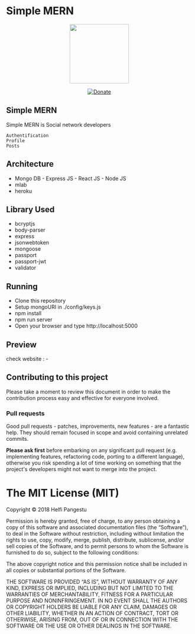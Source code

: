 # Simple MERN

<p align="center"><img src="https://github.com/kahell/simple_mern/blob/master/assets/img/mern_img.jpg" width="160"></p>
<p align="center">
<a href="#" rel="nofollow"><img src="https://camo.githubusercontent.com/aa6cd44c832344c7b6e5edfc8524c46d4bec971b/68747470733a2f2f696d672e736869656c64732e696f2f62616467652f446f6e6174652d50617950616c2d677265656e2e7376673f6d61784167653d363030" alt="Donate" data-canonical-src="https://img.shields.io/badge/Donate-PayPal-green.svg?maxAge=600" style="max-width:100%;"></a>
</p>

## Simple MERN

Simple MERN is Social network developers

```
Authentification
Profile
Posts
```

## Architecture

- Mongo DB - Express JS - React JS - Node JS
- mlab
- heroku

## Library Used

- bcryptjs
- body-parser
- express
- jsonwebtoken
- mongoose
- passport
- passport-jwt
- validator

## Running

- Clone this repository
- Setup mongoURI in ./config/keys.js
- npm install
- npm run server
- Open your browser and type http://localhost:5000

## Preview

check website : -

## Contributing to this project

Please take a moment to review this document in order to make the contribution process easy and effective for everyone involved.

<a name="pull-requests"></a>

### Pull requests

Good pull requests - patches, improvements, new features - are a fantastic
help. They should remain focused in scope and avoid containing unrelated
commits.

**Please ask first** before embarking on any significant pull request (e.g.
implementing features, refactoring code, porting to a different language),
otherwise you risk spending a lot of time working on something that the
project's developers might not want to merge into the project.

# The MIT License (MIT)

Copyright © 2018 Helfi Pangestu

Permission is hereby granted, free of charge, to any person
obtaining a copy of this software and associated documentation
files (the “Software”), to deal in the Software without
restriction, including without limitation the rights to use,
copy, modify, merge, publish, distribute, sublicense, and/or sell
copies of the Software, and to permit persons to whom the
Software is furnished to do so, subject to the following
conditions:

The above copyright notice and this permission notice shall be
included in all copies or substantial portions of the Software.

THE SOFTWARE IS PROVIDED “AS IS”, WITHOUT WARRANTY OF ANY KIND,
EXPRESS OR IMPLIED, INCLUDING BUT NOT LIMITED TO THE WARRANTIES
OF MERCHANTABILITY, FITNESS FOR A PARTICULAR PURPOSE AND
NONINFRINGEMENT. IN NO EVENT SHALL THE AUTHORS OR COPYRIGHT
HOLDERS BE LIABLE FOR ANY CLAIM, DAMAGES OR OTHER LIABILITY,
WHETHER IN AN ACTION OF CONTRACT, TORT OR OTHERWISE, ARISING
FROM, OUT OF OR IN CONNECTION WITH THE SOFTWARE OR THE USE OR
OTHER DEALINGS IN THE SOFTWARE.
